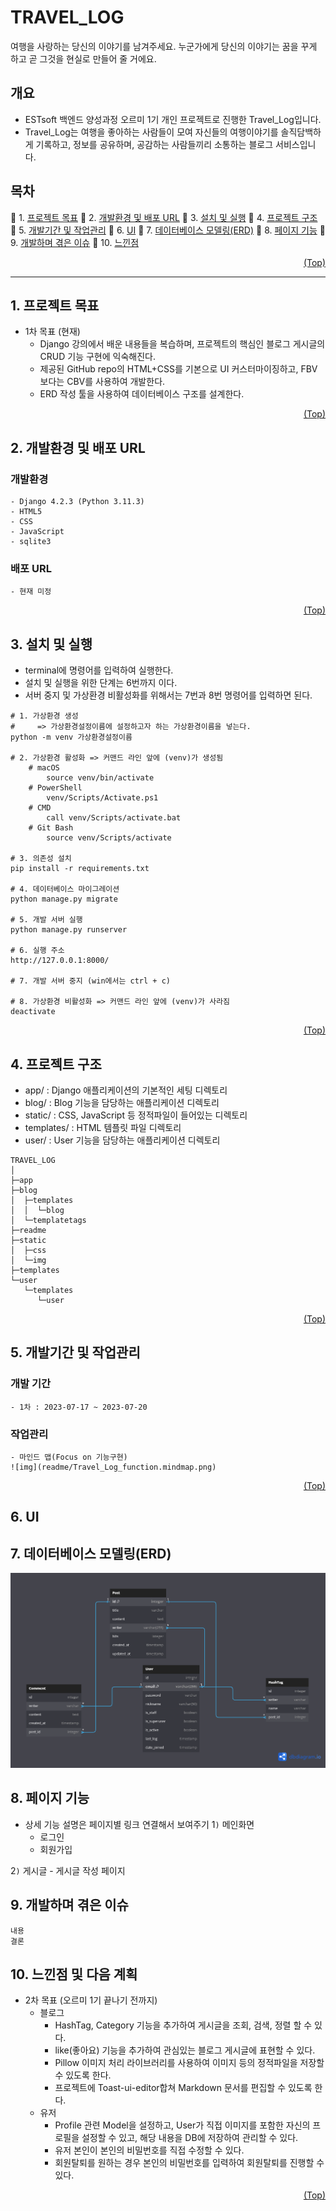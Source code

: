 # <span id="top">TRAVEL_LOG</span>
여행을 사랑하는 당신의 이야기를 남겨주세요. 누군가에게 당신의 이야기는 꿈을 꾸게 하고 곧 그것을 현실로 만들어 줄 거에요.

## 개요
- ESTsoft 백엔드 양성과정 오르미 1기 개인 프로젝트로 진행한 Travel_Log입니다.
- Travel_Log는 여행을 좋아하는 사람들이 모여 자신들의 여행이야기를 솔직담백하게 기록하고, 정보를 공유하며, 공감하는 사람들끼리 소통하는 블로그 서비스입니다.

## 목차
:link: 1. <a href="#goal">프로젝트 목표</a>
:link: 2. <a href="#dev">개발환경 및 배포 URL</a>
:link: 3. <a href="#ins">설치 및 실행</a>
:link: 4. <a href="#tree">프로젝트 구조</a>
:link: 5. <a href="#task">개발기간 및 작업관리</a>
:link: 6. <a href="#ui">UI</a>
:link: 7. <a href="#erd">데이터베이스 모델링(ERD)</a>
:link: 8. <a href="#pages">페이지 기능</a>
:link: 9. <a href="#issues">개발하며 겪은 이슈</a>
:link: 10. <a href="#realization">느낀점</a>
<p align="right"><a href="#top">(Top)</a></p>
<hr>

## <span id="goal">1. 프로젝트 목표</span>
- 1차 목표 (현재)
    - Django 강의에서 배운 내용들을 복습하며, 프로젝트의 핵심인 블로그 게시글의 CRUD 기능 구현에 익숙해진다.
    - 제공된 GitHub repo의 HTML+CSS를 기본으로 UI 커스터마이징하고, FBV보다는 CBV를 사용하여 개발한다.
    - ERD 작성 툴을 사용하여 데이터베이스 구조를 설계한다.
<p align="right"><a href="#top">(Top)</a></p>

## <span id="dev">2. 개발환경 및 배포 URL</span>
 ### 개발환경
    - Django 4.2.3 (Python 3.11.3)
    - HTML5
    - CSS
    - JavaScript
    - sqlite3

 ### 배포 URL
    - 현재 미정
<p align="right"><a href="#top">(Top)</a></p>

## <span id="ins">3. 설치 및 실행</span>
- terminal에 명령어를 입력하여 실행한다.
- 설치 및 실행을 위한 단계는 6번까지 이다.
- 서버 중지 및 가상환경 비활성화를 위해서는 7번과 8번 명령어를 입력하면 된다.
```
# 1. 가상환경 생성 
#     => 가상환경설정이름에 설정하고자 하는 가상환경이름을 넣는다.
python -m venv 가상환경설정이름

# 2. 가상환경 활성화 => 커맨드 라인 앞에 (venv)가 생성됨
    # macOS
        source venv/bin/activate
    # PowerShell
        venv/Scripts/Activate.ps1
    # CMD
        call venv/Scripts/activate.bat
    # Git Bash
        source venv/Scripts/activate

# 3. 의존성 설치
pip install -r requirements.txt

# 4. 데이터베이스 마이그레이션
python manage.py migrate

# 5. 개발 서버 실행
python manage.py runserver

# 6. 실행 주소
http://127.0.0.1:8000/

# 7. 개발 서버 중지 (win에서는 ctrl + c)

# 8. 가상환경 비활성화 => 커맨드 라인 앞에 (venv)가 사라짐
deactivate
```
<p align="right"><a href="#top">(Top)</a></p>

## <span id="tree">4. 프로젝트 구조</span>
- app/ : Django 애플리케이션의 기본적인 세팅 디렉토리
- blog/ : Blog 기능을 담당하는 애플리케이션 디렉토리
- static/ : CSS, JavaScript 등 정적파일이 들어있는 디렉토리
- templates/ : HTML 템플릿 파일 디렉토리
- user/ : User 기능을 담당하는 애플리케이션 디렉토리

```
TRAVEL_LOG
│
├─app
├─blog
│  ├─templates
│  │  └─blog
│  └─templatetags
├─readme
├─static
│  ├─css
│  └─img
├─templates
└─user
   └─templates
      └─user

```
<p align="right"><a href="#top">(Top)</a></p>

## <span id="task">5. 개발기간 및 작업관리</span>
 ### 개발 기간
    - 1차 : 2023-07-17 ~ 2023-07-20

 ### 작업관리
    - 마인드 맵(Focus on 기능구현)
    ![img](readme/Travel_Log_function.mindmap.png)
<p align="right"><a href="#top">(Top)</a></p>


## <span id="ui">6. UI</span>

## <span id="erd">7. 데이터베이스 모델링(ERD)</span>
![img](readme/Travel_Log_ERD.png)

## <span id="pages">8. 페이지 기능</span>
 - 상세 기능 설명은 페이지별 링크 연결해서 보여주기
 1`)` 메인화면
    - 로그인
    - 회원가입

 2`)` 게시글
    - 게시글 작성 페이지

## <span id="issues">9. 개발하며 겪은 이슈</span>
    내용
    결론

## <span id="realization">10. 느낀점 및 다음 계획</span>

- 2차 목표 (오르미 1기 끝나기 전까지)
    - 블로그
        - HashTag, Category 기능을 추가하여 게시글을 조회, 검색, 정렬 할 수 있다.
        - like(좋아요) 기능을 추가하여 관심있는 블로그 게시글에 표현할 수 있다.
        - Pillow 이미지 처리 라이브러리를 사용하여 이미지 등의 정적파일을 저장할 수 있도록 한다.
        - 프로젝트에 Toast-ui-editor합쳐 Markdown 문서를 편집할 수 있도록 한다.
    - 유저
        - Profile 관련 Model을 설정하고, User가 직접 이미지를 포함한 자신의 프로필을 설정할 수 있고, 해당 내용을 DB에 저장하여 관리할 수 있다.
        - 유저 본인이 본인의 비밀번호를 직접 수정할 수 있다.
        - 회원탈퇴를 원하는 경우 본인의 비밀번호를 입력하여 회원탈퇴를 진행할 수 있다.

<p align="right"><a href="#top">(Top)</a></p>
